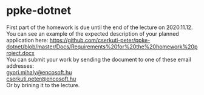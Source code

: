 # ppke-dotnet

First part of the homework is due until the end of the lecture on 2020.11.12.  
You can see an example of the expected description of your planned application here: https://github.com/cserkuti-peter/ppke-dotnet/blob/master/Docs/Requirements%20for%20the%20homework%20project.docx  
You can submit your work by sending the document to one of these email addresses:  
gyori.mihaly@encosoft.hu  
cserkuti.peter@encosoft.hu  
Or by brining it to the lecture.
